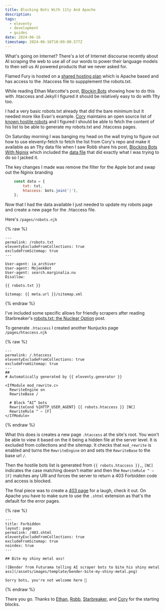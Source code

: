 ```yaml
---
title: Blocking Bots With 11ty And Apache
description:
tags:
  - eleventy
  - development
  - guides
date: 2024-06-16
timestamp: 2024-06-16T10:09:00.577Z
---
```


What's going on Internet? There's a lot of Internet discourse recently about AI scraping the web to use all of our words to power their language models to then sell us AI powered products that we never asked for.

Flamed Fury is hosted on a [shared hosting plan](https://flamedfury.com/posts/deploying-an-11ty-project-to-shared-hosting/) which is Apache based and has access to the .htaccess file to suppplement the robots.txt.

While reading Ethan Marcotte's post, [Blockin Bots](https://ethanmarcotte.com/wrote/blockin-bots/) showing how to do this with .htaccess and Jekyll I figured it should be relatively easy to do with 11ty too.

I had a very basic robots.txt already that did the bare minimum but it needed more like Evan's example. [Cory](https://coryd.dev/) maintains an open source list of [known hostile robots](https://github.com/ai-robots-txt/ai.robots.txt/blob/main/robots.txt) and I figured I should be able to fetch the content of his list to be able to generate my robots.txt and .htaccess pages.

On Saturday morning I was banging my head on the wall trying to figure out how to use eleventy-fetch to fetch the list from Cory's repo and make it available as an 11ty data file when I saw Robb share his post, [Blocking Bots With Nginix](https://rknight.me/blog/blocking-bots-with-nginx/) which included the [data file](https://github.com/rknightuk/rknight.me/blob/master/src/_data/site/robots.js) that did exactly what I was trying to do so I jacked it.

The key changes I made was remove the filter for the Apple bot and swap out the Nginix branding

```js
    const data = {
        txt: txt,
        htaccess: bots.join('|'),
    };
```

Now that I had the data available I just needed to update my robots page and create a new page for the .htaccess file.

Here's `/pages/robots.njk`

{% raw %}
```jinja2
---
permalink: /robots.txt
eleventyExcludeFromCollections: true
excludeFromSitemap: true
---

User-agent: ia_archiver
User-agent: MojeekBot
User-agent: search.marginalia.nu
Disallow:

{{ robots.txt }}

Sitemap: {{ meta.url }}/sitemap.xml

```
{% endraw %}

I've included some specific allows for friendly scrapers after reading Starbreaker's [robots.txt: the Nuclear Option](https://starbreaker.org/blog/tech/robots-txt-nuclear-option/index.html) post.

To generate `.htaccess` I created another Nunjucks page `/pages/htaccess.njk`

{% raw %}
```jinja2
---
permalink: /.htaccess
eleventyExcludeFromCollections: true
excludeFromSitemap: true
---
##
# Automatically generated by {{ eleventy.generator }}

<IfModule mod_rewrite.c>
  RewriteEngine on
  RewriteBase /

  # Block “AI” bots
  RewriteCond %{HTTP_USER_AGENT} {{ robots.htaccess }} [NC]
  RewriteRule ^ – [F]
</IfModule>
```
{% endraw %}

What this does is creates a new page `.htaccess` at the site's root. You won't be able to view it based on the it being a hidden file at the server level. It is excluded from collections and the sitemap. It checks that `mod_rewrite` is enabled and turns the `RewriteEngine` on and sets the `RewriteBase` to the base url `/`.

Then the hostile bots list is generated from `{{ robots.htaccess }},`, `[NC]` indicates the case matching doesn't matter and then the `RewriteRule ^ – [F]` matches any URI and forces the server to return a 403 Forbidden code and access is blocked.

The final piece was to create a [403 page](/403.shtml) for a laugh, check it out. On Apache you have to make sure to use the `.shtml` extension as that's the default for the error pages.

{% raw %}
```jinja2
---
title: Forbidden
layout: page
permalink: /403.shtml
eleventyExcludeFromCollections: true
excludeFromSitemap: true
noindex: true
---

## Bite my shiny metal ass!

![Bender from Futurama telling AI scraper bots to bite his shiny metal ass](/assets/images/template/bender-bite-my-shiny-metal.png)

Sorry bots, you're not welcome here 🤣
```
{% endraw %}

There you go. Thanks to [Ethan](https://ethanmarcotte.com/), [Robb](https://rknight.me/), [Starbreaker](https://starbreaker.org), and [Cory](https://coryd.dev/) for the starting blocks.